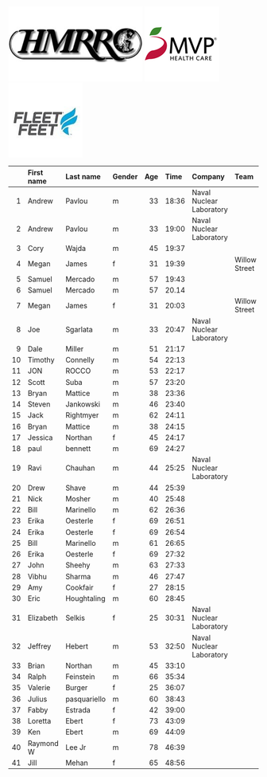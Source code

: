 ![image](hmrrc_65h.jpg) ![image](MVP-1.jpg)  ![image](FF_Logo_Stacked_7-150x118.jpg)  

|    | First name   | Last name    | Gender   |   Age | Time   | Company                  | Team          |   age_grade |
|---:|:-------------|:-------------|:---------|------:|:-------|:-------------------------|:--------------|------------:|
|  1 | Andrew       | Pavlou       | m        |    33 | 18:36  | Naval Nuclear Laboratory |               |       69.53 |
|  2 | Andrew       | Pavlou       | m        |    33 | 19:00  | Naval Nuclear Laboratory |               |       68.06 |
|  3 | Cory         | Wajda        | m        |    45 | 19:37  |                          |               |       71.62 |
|  4 | Megan        | James        | f        |    31 | 19:39  |                          | Willow Street |       74.99 |
|  5 | Samuel       | Mercado      | m        |    57 | 19:43  |                          |               |       78.47 |
|  6 | Samuel       | Mercado      | m        |    57 | 20.14  |                          |               |       77.35 |
|  7 | Megan        | James        | f        |    31 | 20:03  |                          | Willow Street |       73.5  |
|  8 | Joe          | Sgarlata     | m        |    33 | 20:47  | Naval Nuclear Laboratory |               |       62.22 |
|  9 | Dale         | Miller       | m        |    51 | 21:17  |                          |               |       69.19 |
| 10 | Timothy      | Connelly     | m        |    54 | 22:13  |                          |               |       67.92 |
| 11 | JON          | ROCCO        | m        |    53 | 22:17  |                          |               |       67.16 |
| 12 | Scott        | Suba         | m        |    57 | 23:20  |                          |               |       66.3  |
| 13 | Bryan        | Mattice      | m        |    38 | 23:36  |                          |               |       56.5  |
| 14 | Steven       | Jankowski    | m        |    46 | 23:40  |                          |               |       59.82 |
| 15 | Jack         | Rightmyer    | m        |    62 | 24:11  |                          |               |       66.79 |
| 16 | Bryan        | Mattice      | m        |    38 | 24:15  |                          |               |       54.99 |
| 17 | Jessica      | Northan      | f        |    45 | 24:17  |                          |               |       64.56 |
| 18 | paul         | bennett      | m        |    69 | 24:27  |                          |               |       70.51 |
| 19 | Ravi         | Chauhan      | m        |    44 | 25:25  | Naval Nuclear Laboratory |               |       54.86 |
| 20 | Drew         | Shave        | m        |    44 | 25:39  |                          |               |       54.36 |
| 21 | Nick         | Mosher       | m        |    40 | 25:48  |                          |               |       52.45 |
| 22 | Bill         | Marinello    | m        |    62 | 26:36  |                          |               |       60.72 |
| 23 | Erika        | Oesterle     | f        |    69 | 26:51  |                          |               |       77.37 |
| 24 | Erika        | Oesterle     | f        |    69 | 26:54  |                          |               |       77.23 |
| 25 | Bill         | Marinello    | m        |    61 | 26:65  |                          |               |       59.11 |
| 26 | Erika        | Oesterle     | f        |    69 | 27:32  |                          |               |       75.45 |
| 27 | John         | Sheehy       | m        |    63 | 27:33  |                          |               |       59.15 |
| 28 | Vibhu        | Sharma       | m        |    46 | 27:47  |                          |               |       50.96 |
| 29 | Amy          | Cookfair     | f        |    27 | 28:15  |                          |               |       52.15 |
| 30 | Eric         | Houghtaling  | m        |    60 | 28:45  |                          |               |       55.21 |
| 31 | Elizabeth    | Selkis       | f        |    25 | 30:31  | Naval Nuclear Laboratory |               |       48.28 |
| 32 | Jeffrey      | Hebert       | m        |    53 | 32:50  | Naval Nuclear Laboratory |               |       45.58 |
| 33 | Brian        | Northan      | m        |    45 | 33:10  |                          |               |       42.36 |
| 34 | Ralph        | Feinstein    | m        |    66 | 35:34  |                          |               |       47.07 |
| 35 | Valerie      | Burger       | f        |    25 | 36:07  |                          |               |       40.79 |
| 36 | Julius       | pasquariello | m        |    60 | 38:43  |                          |               |       41    |
| 37 | Fabby        | Estrada      | f        |    42 | 39:00  |                          |               |       39.29 |
| 38 | Loretta      | Ebert        | f        |    73 | 43:09  |                          |               |       50.94 |
| 39 | Ken          | Ebert        | m        |    69 | 44:09  |                          |               |       39.05 |
| 40 | Raymond W    | Lee Jr       | m        |    78 | 46:39  |                          |               |       42.53 |
| 41 | Jill         | Mehan        | f        |    65 | 48:56  |                          |               |       40.25 |